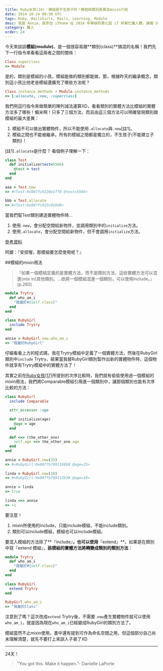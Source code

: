 ```yaml
---
title: Ruby女孩(24)：模組是不生孩子的！模組與類別差異及mixin介紹
date: 2014-10-24 08:58 UTC
tags: Ruby, RailsGirls, Rails, Learning, Module
desc: 我是 Annie，我參加 iThome 在 2014 年舉辦的第七屆 iT 邦幫忙鐵人賽，連續 30 天不中斷地記錄自己學習 Ruby 的歷程，這一系列 30 篇文章，推薦給跟我一樣初學 Ruby 約半年的朋友參考。
category: 鐵人
order: 24
---
```


今天來談談**模組(module)**，是一個很容易跟**類別(class)**搞混的名稱！我們先下一行指令來看看這兩者之間的關係：

~~~ruby
Class.superclass  
=> Module  
~~~

是的，類別是模組的小孩，模組能做的類別都能做，那，根據昨天的繼承概念，類別這小孩比他老爸模組還擴充了哪些方法呢？

~~~ruby
Class.instance_methods - Module.instance_methods  
=> [:allocate, :new, :superclass]  
~~~

我們用這行指令來做簡單的陣列減法運算XD，看看類別的實體方法比模組的實體方法多了哪些！蝦米啊！只多了三個方法，而且由這三個方法可以明確發現類別跟模組的最大差異：

1. 模組不可以做出實體物件，所以不能使用`.allocate`與`.new`[註1]。
2. 模組之間也不能被繼承，所有的模組之間都是獨立的，不生孩子(不能建立子類別)！

[註1]`.allocate`是什麼？
看個例子理解一下：

~~~ruby
class Test  
  def initialize(test=5566)  
    @test = test  
  end  
end  
  
aaa = Test.new  
=> #<Test:0x007fc9228e1ff0 @test=5566>  
  
bbb = Test.allocate  
=> #<Test:0x007fc923c928d8>  
~~~

當我們幫Test類別建造實體物件時...

1. 使用`.new`，會分配空間給新物件，並調用類別中的`initialize`方法。
2. 使用`.allocate`，會分配空間給新物件，但不會調用`initialize`方法。

[參考資料](http://apidock.com/ruby/Class/allocate)

阿嬤：『安捏喔，那模組要怎麼使用呢？』

##模組的mixin用法

>『如果一個模組定義的是實體方法，而不是類別方法，這些實體方法可以混進(mix in)其他類別。...欲將一個模組混進一個類別，可以使用include。』(p.260)

~~~ruby
module Trytry  
  def who_am_i  
    "我屬於#{self.class}"  
  end  
end  
  
class RubyGirl  
  include Trytry  
end  
  
annie = RubyGirl.new.who_am_i  
=> "我屬於RubyGirl"  
~~~

仔細看看上方的程式碼，我在Trytry模組中定義了一個實體方法，然後在RubyGirl類別中`include` Trytry，結果當我替RubyGirl類別製作出新的實體物件時，這個物件就享有Trytry模組中的實體方法了！

其實之前在[Ruby女孩(17)](/ironman/2014-10-17-ruby-girl-17-ruby-order-method.html)所提到的次序比較時，我們就有偷偷使用過一個模組的mixin用法，我們將Comparable模組引用進一個類別中，讓那個類別也能有次序比較的方法：

~~~ruby
class RubyGirl  
  include Comparable  
  
  attr_accessor :age  
  
  def initialize(age)  
    @age = age  
  end  
  
  def <=> (the_other_one)  
    self.age <=> the_other_one.age  
  end  
end  
  
annie = RubyGirl.new(25)  
=> #<RubyGirl:0x007fb7091169b8 @age=25>  
  
linda = RubyGirl.new(18)  
=> #<RubyGirl:0x007fb709112b38 @age=18>  
  
annie > linda  
=> true  
  
linda <=> annie  
=> -1  
~~~

要注意！

1. mixin所使用的include，只能include模組，不能include類別。
2. 類別可以include模組，模組也可以include模組。

要混入模組的方法除了**『include』**，也可以使用**『extend』**。如果是在類別中寫『extend 模組』，**該模組的實體方法將轉變成類別的類別方法**：

~~~ruby
module Trytry  
  def who_am_i  
    "我屬於#{self.class}"  
  end  
end  
  
class RubyGirl  
  extend Trytry  
end  
  
RubyGirl.who_am_i  
=> "我屬於Class"  
~~~

注意到了嗎？這次改成`extend` Trytry後，不需要`.new`產生實體物件就可以使用`who_am_i`，就是因為現在`who_am_i`已經變成RubyGirl的類別方法了。

模組當然不止mixin使用，書中還有提到可作為命名空間之用，但這個部分自己尚未理解清楚，就先不要打上來誤人子弟了XD

---

24天！

> “You got this. Make it happen.”- Danielle LaPorte
